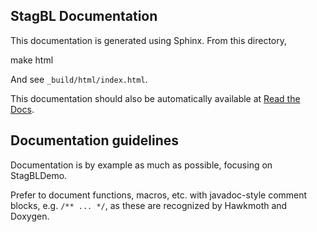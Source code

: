 StagBL Documentation
--------------------

This documentation is generated using Sphinx. From this directory,

  make html

And see `_build/html/index.html`.

This documentation should also be automatically available at [Read the Docs](https://stagbl.rtfd.io>).

## Documentation guidelines

Documentation is by example as much as possible, focusing on StagBLDemo.

Prefer to document functions, macros, etc. with javadoc-style comment blocks,
e.g. `/** ... */`, as these are recognized by Hawkmoth and Doxygen.

